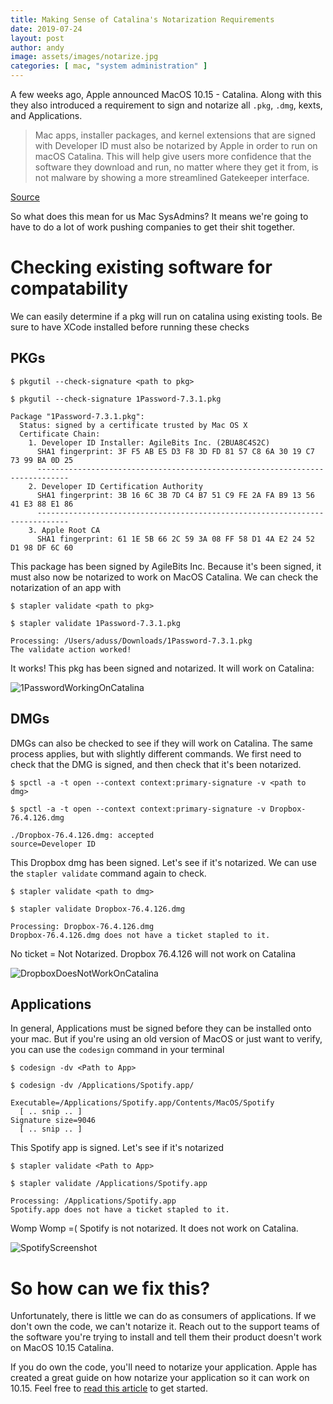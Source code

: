 ```yaml
---
title: Making Sense of Catalina's Notarization Requirements
date: 2019-07-24
layout: post
author: andy
image: assets/images/notarize.jpg
categories: [ mac, "system administration" ]
---
```


A few weeks ago, Apple announced MacOS 10.15 - Catalina.  Along with this they also introduced a requirement to sign and notarize all `.pkg`, `.dmg`, kexts, and Applications.

> Mac apps, installer packages, and kernel extensions that are signed with Developer ID must also be notarized by Apple in order to run on macOS Catalina. This will help give users more confidence that the software they download and run, no matter where they get it from, is not malware by showing a more streamlined Gatekeeper interface.

[Source](https://developer.apple.com/news/?id=06032019i)

So what does this mean for us Mac SysAdmins? It means we're going to have to do a lot of work pushing companies to get their shit together.

# Checking existing software for compatability

We can easily determine if a pkg will run on catalina using existing tools. Be sure to have XCode installed before running these checks

## PKGs

```
$ pkgutil --check-signature <path to pkg>

$ pkgutil --check-signature 1Password-7.3.1.pkg

Package "1Password-7.3.1.pkg":
  Status: signed by a certificate trusted by Mac OS X
  Certificate Chain:
    1. Developer ID Installer: AgileBits Inc. (2BUA8C4S2C)
      SHA1 fingerprint: 3F F5 AB E5 D3 F8 3D FD 81 57 C8 6A 30 19 C7 73 99 BA 0D 25
      -----------------------------------------------------------------------------
    2. Developer ID Certification Authority
      SHA1 fingerprint: 3B 16 6C 3B 7D C4 B7 51 C9 FE 2A FA B9 13 56 41 E3 88 E1 86
      -----------------------------------------------------------------------------
    3. Apple Root CA
      SHA1 fingerprint: 61 1E 5B 66 2C 59 3A 08 FF 58 D1 4A E2 24 52 D1 98 DF 6C 60

```

This package has been signed by AgileBits Inc. Because it's been signed, it must also now be notarized to work on MacOS Catalina. We can check the notarization of an app with

```
$ stapler validate <path to pkg>

$ stapler validate 1Password-7.3.1.pkg

Processing: /Users/aduss/Downloads/1Password-7.3.1.pkg
The validate action worked!
```

It works! This pkg has been signed and notarized. It will work on Catalina:

![1PasswordWorkingOnCatalina](https://i.imgur.com/a2BpwdE.png)

## DMGs

DMGs can also be checked to see if they will work on Catalina.  The same process applies, but with slightly different commands. We first need to check that the DMG is signed, and then check that it's been notarized.

```
$ spctl -a -t open --context context:primary-signature -v <path to dmg>

$ spctl -a -t open --context context:primary-signature -v Dropbox-76.4.126.dmg

./Dropbox-76.4.126.dmg: accepted
source=Developer ID
```

This Dropbox dmg has been signed. Let's see if it's notarized. We can use the `stapler validate` command again to check.

```
$ stapler validate <path to dmg> 

$ stapler validate Dropbox-76.4.126.dmg

Processing: Dropbox-76.4.126.dmg
Dropbox-76.4.126.dmg does not have a ticket stapled to it.
```

No ticket = Not Notarized. Dropbox 76.4.126 will not work on Catalina

![DropboxDoesNotWorkOnCatalina](https://i.imgur.com/M6I81qE.png)

## Applications

In general, Applications must be signed before they can be installed onto your mac. But if you're using an old version of MacOS or just want to verify, you can use the `codesign` command in your terminal

```
$ codesign -dv <Path to App>

$ codesign -dv /Applications/Spotify.app/

Executable=/Applications/Spotify.app/Contents/MacOS/Spotify
  [ .. snip .. ]
Signature size=9046
  [ .. snip .. ]
```

This Spotify app is signed. Let's see if it's notarized

```
$ stapler validate <Path to App>

$ stapler validate /Applications/Spotify.app

Processing: /Applications/Spotify.app
Spotify.app does not have a ticket stapled to it.
```

Womp Womp =(  Spotify is not notarized. It does not work on Catalina.

![SpotifyScreenshot](https://i.imgur.com/nbJpX0z.png)

# So how can we fix this?

Unfortunately, there is little we can do as consumers of applications. If we don't own the code, we can't notarize it.  Reach out to the support teams of the software you're trying to install and tell them their product doesn't work on MacOS 10.15 Catalina.

If you do own the code, you'll need to notarize your application. Apple has created a great guide on how notarize your application so it can work on 10.15. Feel free to [read this article](https://developer.apple.com/documentation/security/notarizing_your_app_before_distribution) to get started.


